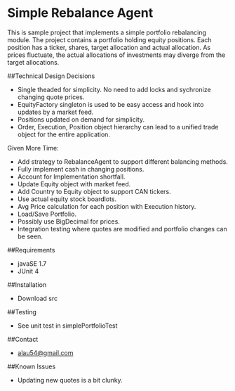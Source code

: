 # Simple Rebalance Agent
This is sample project that implements a simple portfolio rebalancing module. 
The project contains a portfolio holding equity positions. Each position has a ticker, shares, target allocation and actual allocation. As prices fluctuate, the actual allocations of investments may diverge from the target allocations.

##Technical Design Decisions
* Single theaded for simplicity. No need to add locks and sychronize changing quote prices.
* EquityFactory singleton is used to be easy access and hook into updates by a market feed.
* Positions updated on demand for simplicity.
* Order, Execution, Position object hierarchy can lead to a unified trade object for the entire application.

Given More Time:
* Add strategy to RebalanceAgent to support different balancing methods.
* Fully implement cash in changing positions.
* Account for Implementation shortfall.
* Update Equity object with market feed.
* Add Country to Equity object to support CAN tickers.
* Use actual equity stock boardlots.
* Avg Price calculation for each position with Execution history.
* Load/Save Portfolio.
* Possibly use BigDecimal for prices.
* Integration testing where quotes are modified and portfolio changes can be seen.

##Requirements
* javaSE 1.7
* JUnit 4

##Installation
* Download src

##Testing
* See unit test in simplePortfolioTest

##Contact
* alau54@gmail.com

##Known Issues
* Updating new quotes is a bit clunky. 
